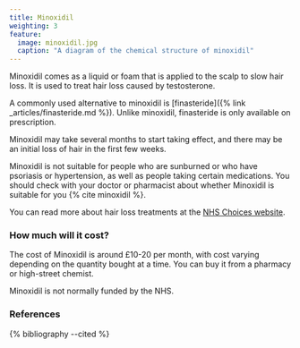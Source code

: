 ```yaml
---
title: Minoxidil
weighting: 3
feature:
  image: minoxidil.jpg
  caption: "A diagram of the chemical structure of minoxidil"
---
```


Minoxidil comes as a liquid or foam that is applied to the scalp to slow hair loss. It is used to treat hair loss caused by testosterone.

A commonly used alternative to minoxidil is [finasteride]({% link _articles/finasteride.md %}). Unlike minoxidil, finasteride is only available on prescription.

Minoxidil may take several months to start taking effect, and there may be an initial loss of hair in the first few weeks.

Minoxidil is not suitable for people who are sunburned or who have psoriasis or hypertension, as well as people taking certain medications. You should check with your doctor or pharmacist about whether Minoxidil is suitable for you {% cite minoxidil %}.

You can read more about hair loss treatments at the [NHS Choices website](http://www.nhs.uk/Conditions/Hair-loss/Pages/Treatment.aspx).

### How much will it cost?

The cost of Minoxidil is around £10-20 per month, with cost varying depending on the quantity bought at a time. You can buy it from a pharmacy or high-street chemist.

Minoxidil is not normally funded by the NHS.

### References

{% bibliography --cited %}